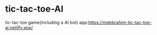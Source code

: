 # tic-tac-toe-AI

tic-tac-toe game(including a AI bot)
app:https://mdebrahim-tic-tac-toe-ai.netlify.app/
